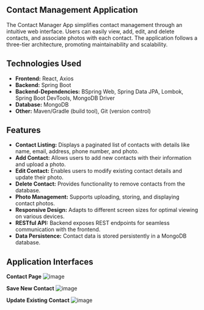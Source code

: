 ## Contact Management Application
The Contact Manager App simplifies contact management through an intuitive web interface. Users can easily view, add, edit, and delete contacts, and associate photos with each contact. The application follows a three-tier architecture, promoting maintainability and scalability.

## Technologies Used
* **Frontend:** React, Axios
* **Backend:** Spring Boot
* **Backend-Dependencies:** BSpring Web, Spring Data JPA, Lombok, Spring Boot DevTools, MongoDB Driver
* **Database:** MongoDB
* **Other:** Maven/Gradle (build tool), Git (version control)

## Features
* **Contact Listing:** Displays a paginated list of contacts with details like name, email, address, phone number, and photo.
* **Add Contact:** Allows users to add new contacts with their information and upload a photo.
* **Edit Contact:** Enables users to modify existing contact details and update their photo.
* **Delete Contact:** Provides functionality to remove contacts from the database.
* **Photo Management:** Supports uploading, storing, and displaying contact photos.
* **Responsive Design:** Adapts to different screen sizes for optimal viewing on various devices.
* **RESTful API:** Backend exposes REST endpoints for seamless communication with the frontend.
* **Data Persistence:** Contact data is stored persistently in a MongoDB database.

## Application Interfaces
**Contact Page**
![image](https://github.com/user-attachments/assets/8b972324-db94-465c-8354-a7c03b2e6dea)

**Save New Contact**
![image](https://github.com/user-attachments/assets/4aeee7b3-9c4f-4e7d-a2dc-03189e8886a4)

**Update Existing Contact**
![image](https://github.com/user-attachments/assets/5cde2c20-fabb-4de5-ac8d-1b4c3f386822)
